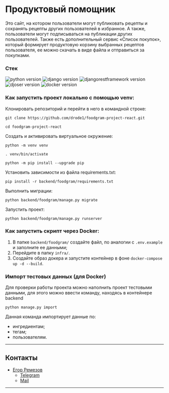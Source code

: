 # Продуктовый помощник

Это сайт, на котором пользователи могут публиковать рецепты и сохранять рецепты
других пользователей в избранное. А также, пользователи могут подписываться на
публикации других пользователей.
Также есть дополнительный сервис «Список покупок», который формирует
продуктовую корзину выбранных рецептов пользователя, ее можно скачать в виде
файла и отправиться за покупками.

[//]: # (![Workflow]&#40;https://github.com/drode1/yamdb_final/actions/workflows/yamdb_workflow.yml/badge.svg&#41;)

### **Стек**

![python version](https://img.shields.io/badge/Python-3.7-green)
![django version](https://img.shields.io/badge/Django-2.2-green)
![djangorestframework version](https://img.shields.io/badge/DRF-3.12-green)
![djoser version](https://img.shields.io/badge/Djoser-2.1.0-green)
![docker version](https://img.shields.io/badge/Docker-3-green)

### Как запустить проект локально с помощью venv:

Клонировать репозиторий и перейти в него в командной строке:

```
git clone https://github.com/drode1/foodgram-project-react.git
```

```
cd foodgram-project-react
```

Cоздать и активировать виртуальное окружение:

```
python -m venv venv
```

```
. venv/bin/activate
```

```
python -m pip install --upgrade pip
```    

Установить зависимости из файла requirements.txt:

``` 
pip install -r backend/foodgram/requirements.txt
```   

Выполнить миграции:

```
python backend/foodgram/manage.py migrate
```       

Запустить проект:

```
python backend/foodgram/manage.py runserver
```

### Как запустить скрипт через Docker:

1. В папке ```backend/foodgram/``` создайте файл, по аналогии
   с ```.env.example``` и заполните ее данными;
2. Перейдите в папку ```infra/```.
3. Создайте образ докера и запустите контейнер в
   фоне ```docker-compose up -d --build```.

### Импорт тестовых данных (для Docker)

Для проверки работы проекта можно наполнить проект тестовыми данными, для этого
можно ввести команду, находясь в контейнере backend

```
python manage.py import
```

Данная команда импортирует данные по:

- ингредиентам;
- тегам;
- пользователям.

___

## Контакты

- [Егор Ремезов](https://github.com/drode1)
    - [Telegram](https://t.me/e_remezov)
    - [Mail](mailto:info@eremezov.com)

___